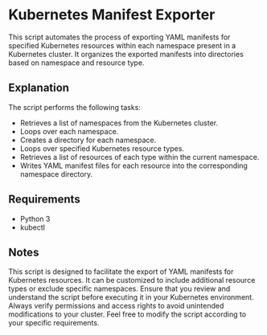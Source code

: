 # Kubernetes Manifest Exporter

This script automates the process of exporting YAML manifests for specified Kubernetes resources within each namespace present in a Kubernetes cluster. It organizes the exported manifests into directories based on namespace and resource type.

## Explanation

The script performs the following tasks:

- Retrieves a list of namespaces from the Kubernetes cluster.
- Loops over each namespace.
- Creates a directory for each namespace.
- Loops over specified Kubernetes resource types.
- Retrieves a list of resources of each type within the current namespace.
- Writes YAML manifest files for each resource into the corresponding namespace directory.

## Requirements

- Python 3
- kubectl

## Notes

This script is designed to facilitate the export of YAML manifests for Kubernetes resources. It can be customized to include additional resource types or exclude specific namespaces. Ensure that you review and understand the script before executing it in your Kubernetes environment. Always verify permissions and access rights to avoid unintended modifications to your cluster. Feel free to modify the script according to your specific requirements.

